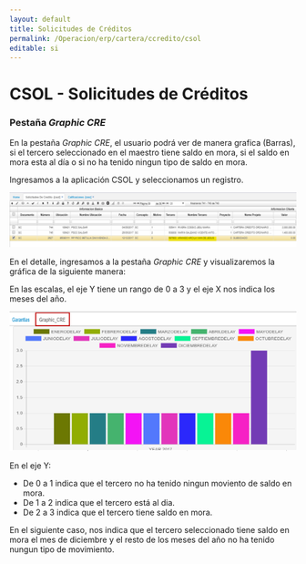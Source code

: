 ```yaml
---
layout: default
title: Solicitudes de Créditos
permalink: /Operacion/erp/cartera/ccredito/csol
editable: si
---
```


# CSOL - Solicitudes de Créditos

### Pestaña _Graphic CRE_

En la pestaña _Graphic CRE_, el usuario podrá ver de manera grafica (Barras), si el tercero seleccionado en el maestro tiene saldo en mora, si el saldo en mora esta al día o si no ha tenido ningun tipo de saldo en mora.  

Ingresamos a la aplicación CSOL y seleccionamos un registro.  

![](csol.png)

En el detalle, ingresamos a la pestaña _Graphic CRE_ y visualizaremos la gráfica de la siguiente manera:  

En las escalas, el eje Y tiene un rango de 0 a 3 y el eje X nos indica los meses del año.  

![](csol1.png)

En el eje Y:  
* De 0 a 1 indica que el tercero no ha tenido ningun moviento de saldo en mora.  
* De 1 a 2 indica que el tercero está al dia.  
* De 2 a 3 indica que el tercero tiene saldo en mora.  

En el siguiente caso, nos indica que el tercero seleccionado tiene saldo en mora el mes de diciembre y el resto de los meses del año no ha tenido nungun tipo de movimiento.  



